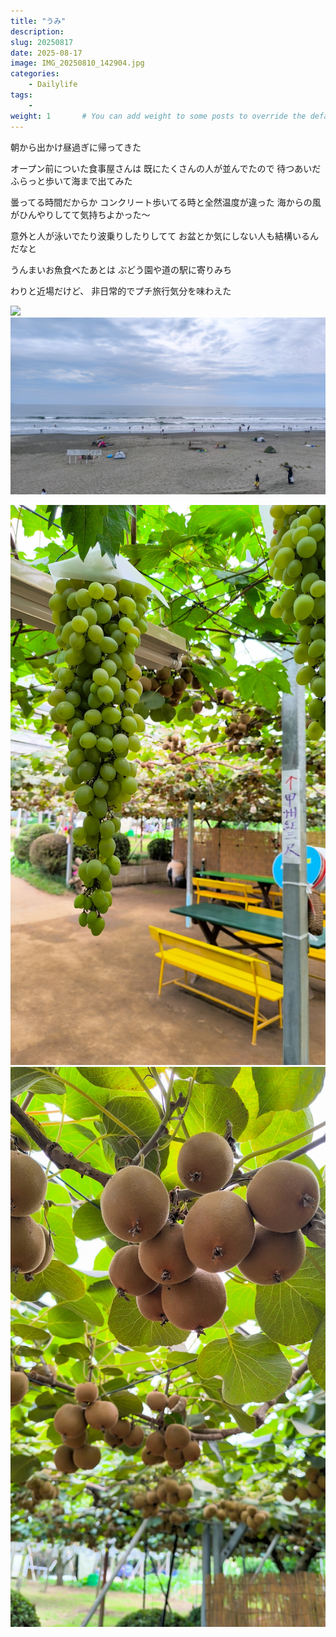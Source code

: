 ```yaml
---
title: "うみ"
description: 
slug: 20250817
date: 2025-08-17
image: IMG_20250810_142904.jpg
categories:
    - Dailylife
tags:
    - 
weight: 1       # You can add weight to some posts to override the default sorting (date descending)
---
```


朝から出かけ昼過ぎに帰ってきた

オープン前についた食事屋さんは
既にたくさんの人が並んでたので
待つあいだふらっと歩いて海まで出てみた

曇ってる時間だからか
コンクリート歩いてる時と全然温度が違った
海からの風がひんやりしてて気持ちよかった〜

意外と人が泳いでたり波乗りしたりしてて
お盆とか気にしない人も結構いるんだなと

うんまいお魚食べたあとは
ぶどう園や道の駅に寄りみち

わりと近場だけど、
非日常的でプチ旅行気分を味わえた

<!-- gallery start -->
![](IMG_20250816_114031.jpg)
![](IMG_20250816_095537.jpg)

![](IMG_20250816_124103.jpg)
![](IMG_20250816_124359.jpg)
<!-- gallery end -->
